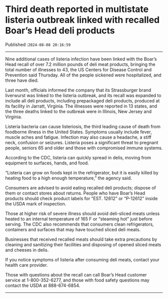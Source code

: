 # Third death reported in multistate listeria outbreak linked with recalled Boar’s Head deli products

Published :`2024-08-08 20:16:59`

---

Nine additional cases of listeria infection have been linked with the Boar’s Head recall of over 7.2 million pounds of deli meat products, bringing the total number of illnesses to 43, the US Centers for Disease Control and Prevention said Thursday. All of the people sickened were hospitalized, and three have died.

Last month, officials informed the company that its Strassburger brand liverwurst was linked to the listeria outbreak, and its recall was expanded to include all deli products, including prepackaged deli products, produced at its facility in Jarratt, Virginia. The illnesses were reported in 13 states, and the three deaths linked to the outbreak were in Illinois, New Jersey and Virginia.

Listeria bacteria can cause listeriosis, the third leading cause of death from foodborne illness in the United States. Symptoms usually include fever, muscle aches and fatigue. Infection may also cause a headache, a stiff neck, confusion or seizures. Listeria poses a significant threat to pregnant people, seniors 65 and older and those with compromised immune systems.

According to the CDC, listeria can quickly spread in delis, moving from equipment to surfaces, hands, and food.

“Listeria can grow on foods kept in the refrigerator, but it is easily killed by heating food to a high enough temperature,” the agency said.

Consumers are advised to avoid eating recalled deli products; dispose of them or contact stores about returns. People who have Boar’s Head products should check product labels for “EST. 12612” or “P-12612” inside the USDA mark of inspection.

Those at higher risk of severe illness should avoid deli-sliced meats unless heated to an internal temperature of 165 F or “steaming hot” just before serving. The CDC also recommends that consumers clean refrigerators, containers and surfaces that may have touched sliced deli meats.

Businesses that received recalled meats should take extra precautions by cleaning and sanitizing their facilities and disposing of opened sliced meats and cheeses in delis.

If you notice symptoms of listeria after consuming deli meats, contact your health care provider.

Those with questions about the recall can call Boar’s Head customer service at 1-800-352-6277, and those with food safety questions may contact the USDA at 888-674-6854.

---

